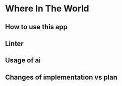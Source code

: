 # Where In The World

## How to use this app

## Linter

## Usage of ai

## Changes of implementation vs plan